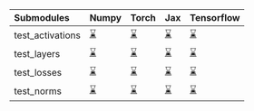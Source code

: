 | Submodules       | Numpy                                                                                                                           | Torch                                                                                                                           | Jax                                                                                                                             | Tensorflow                                                                                                                      |
|:-----------------|:--------------------------------------------------------------------------------------------------------------------------------|:--------------------------------------------------------------------------------------------------------------------------------|:--------------------------------------------------------------------------------------------------------------------------------|:--------------------------------------------------------------------------------------------------------------------------------|
| test_activations | <a href="https://github.com/unifyai/ivy/runs/8031396993?check_suite_focus=true" rel="noopener noreferrer" target="_blank">⌛</a> | <a href="https://github.com/unifyai/ivy/runs/8031397436?check_suite_focus=true" rel="noopener noreferrer" target="_blank">⌛</a> | <a href="https://github.com/unifyai/ivy/runs/8031397818?check_suite_focus=true" rel="noopener noreferrer" target="_blank">⌛</a> | <a href="https://github.com/unifyai/ivy/runs/8031398204?check_suite_focus=true" rel="noopener noreferrer" target="_blank">⌛</a> |
| test_layers      | <a href="https://github.com/unifyai/ivy/runs/8031397100?check_suite_focus=true" rel="noopener noreferrer" target="_blank">⌛</a> | <a href="https://github.com/unifyai/ivy/runs/8031397540?check_suite_focus=true" rel="noopener noreferrer" target="_blank">⌛</a> | <a href="https://github.com/unifyai/ivy/runs/8031397917?check_suite_focus=true" rel="noopener noreferrer" target="_blank">⌛</a> | <a href="https://github.com/unifyai/ivy/runs/8031398308?check_suite_focus=true" rel="noopener noreferrer" target="_blank">⌛</a> |
| test_losses      | <a href="https://github.com/unifyai/ivy/runs/8031397232?check_suite_focus=true" rel="noopener noreferrer" target="_blank">⌛</a> | <a href="https://github.com/unifyai/ivy/runs/8031397626?check_suite_focus=true" rel="noopener noreferrer" target="_blank">⌛</a> | <a href="https://github.com/unifyai/ivy/runs/8031398000?check_suite_focus=true" rel="noopener noreferrer" target="_blank">⌛</a> | <a href="https://github.com/unifyai/ivy/runs/8031398399?check_suite_focus=true" rel="noopener noreferrer" target="_blank">⌛</a> |
| test_norms       | <a href="https://github.com/unifyai/ivy/runs/8031397339?check_suite_focus=true" rel="noopener noreferrer" target="_blank">⌛</a> | <a href="https://github.com/unifyai/ivy/runs/8031397720?check_suite_focus=true" rel="noopener noreferrer" target="_blank">⌛</a> | <a href="https://github.com/unifyai/ivy/runs/8031398116?check_suite_focus=true" rel="noopener noreferrer" target="_blank">⌛</a> | <a href="https://github.com/unifyai/ivy/runs/8031398492?check_suite_focus=true" rel="noopener noreferrer" target="_blank">⌛</a> |